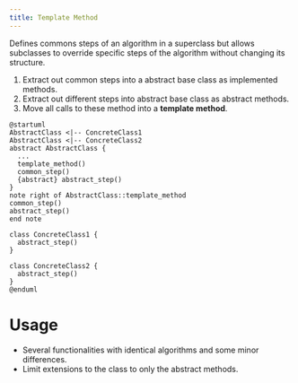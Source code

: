```yaml
---
title: Template Method
---
```


Defines commons steps of an algorithm in a superclass but allows subclasses to override specific steps of the algorithm without changing its structure.

1. Extract out common steps into a abstract base class as implemented methods.
2. Extract out different steps into abstract base class as abstract methods.
3. Move all calls to these method into a **template method**.

```puml
@startuml
AbstractClass <|-- ConcreteClass1
AbstractClass <|-- ConcreteClass2
abstract AbstractClass {
  ...
  template_method()
  common_step()
  {abstract} abstract_step()
}
note right of AbstractClass::template_method
common_step()
abstract_step()
end note

class ConcreteClass1 {
  abstract_step()
}

class ConcreteClass2 {
  abstract_step()
}
@enduml
```

# Usage

* Several functionalities with identical algorithms and some minor differences.
* Limit extensions to the class to only the abstract methods.